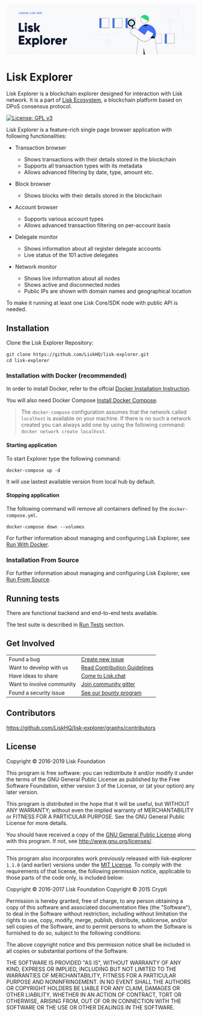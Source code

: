 ![Logo](./docs/assets/banner_explorer.png)

# Lisk Explorer

Lisk Explorer is a blockchain explorer designed for interaction with Lisk network. It is a part of [Lisk Ecosystem](https://lisk.io), a blockchain platform based on DPoS consensus protocol.

[![License: GPL v3](https://img.shields.io/badge/License-GPL%20v3-blue.svg)](http://www.gnu.org/licenses/gpl-3.0)

Lisk Explorer is a feature-rich single page browser application with following functionalities:

- Transaction browser
  - Shows transactions with their details stored in the blockchain
  - Supports all transaction types with its metadata
  - Allows advanced filtering by date, type, amount etc.

- Block browser
  - Shows blocks with their details stored in the blockchain

- Account browser
  - Supports various account types
  - Allows advanced transaction filtering on per-account basis

- Delegate monitor
  - Shows information about all register delegate accounts
  - Live status of the 101 active delegates

- Network monitor
  - Shows live information about all nodes
  - Shows active and disconnected nodes
  - Public IPs are shown with domain names and geographical location

To make it running at least one Lisk Core/SDK node with public API is needed.

## Installation

Clone the Lisk Explorer Repository:

```
git clone https://github.com/LiskHQ/lisk-explorer.git
cd lisk-explorer
```

### Installation with Docker (recommended)

In order to install Docker, refer to the offcial [Docker Installation Instruction](https://docs.docker.com/install/).

You will also need Docker Compose [Install Docker Compose](https://docs.docker.com/compose/install/).

> The `docker-compose` configuration assumes that the network called `localhost` is available on your machine. If there is no such a network created you can always add one by using the following command: `docker network create localhost`.

#### Starting application

To start Explorer type the following command:

```
docker-compose up -d
```

It will use lastest available version from local hub by default.

#### Stopping application

The following command will remove all containers defined by the `docker-compose.yml`.

```
docker-compose down --volumes
```

For further information about managing and configuring Lisk Explorer, see [Run With Docker](/docs/run_with_docker.md).

### Installation From Source

For further information about managing and configuring Lisk Explorer, see [Run From Source](/docs/run_from_source.md).

## Running tests

There are functional backend and end-to-end tests available.

The test suite is described in [Run Tests](/docs/run_tests.md) section.

## Get Involved

|                           |                                                                                                                                  |
| ------------------------- | -------------------------------------------------------------------------------------------------------------------------------- |
| Found a bug               | [Create new issue](https://github.com/LiskHQ/lisk-explorer/issues/new)                                                                    |
| Want to develop with us   | [Read Contribution Guidelines](https://github.com/LiskHQ/lisk-explorer/blob/development/docs/CONTRIBUTING.md)                                                                             |
| Have ideas to share       | [Come to Lisk.chat](http://lisk.chat)                                                                                            |
| Want to involve community | [Join community gitter](https://gitter.im/LiskHQ/lisk?utm_source=badge&utm_medium=badge&utm_campaign=pr-badge&utm_content=badge) |
| Found a security issue    | [See our bounty program](https://blog.lisk.io/announcing-lisk-bug-bounty-program-5895bdd46ed4)                                   |

## Contributors

https://github.com/LiskHQ/lisk-explorer/graphs/contributors

## License

Copyright © 2016-2019 Lisk Foundation

This program is free software: you can redistribute it and/or modify it under the terms of the GNU General Public License as published by the Free Software Foundation, either version 3 of the License, or (at your option) any later version.

This program is distributed in the hope that it will be useful, but WITHOUT ANY WARRANTY; without even the implied warranty of MERCHANTABILITY or FITNESS FOR A PARTICULAR PURPOSE. See the GNU General Public License for more details.

You should have received a copy of the [GNU General Public License](./LICENSE) along with this program.  If not, see <http://www.gnu.org/licenses/>.

***

This program also incorporates work previously released with lisk-explorer `1.1.0` (and earlier) versions under the [MIT License](https://opensource.org/licenses/MIT). To comply with the requirements of that license, the following permission notice, applicable to those parts of the code only, is included below:

Copyright © 2016-2017 Lisk Foundation
Copyright © 2015 Crypti

Permission is hereby granted, free of charge, to any person obtaining a copy of this software and associated documentation files (the "Software"), to deal in the Software without restriction, including without limitation the rights to use, copy, modify, merge, publish, distribute, sublicense, and/or sell copies of the Software, and to permit persons to whom the Software is furnished to do so, subject to the following conditions:

The above copyright notice and this permission notice shall be included in all copies or substantial portions of the Software.

THE SOFTWARE IS PROVIDED "AS IS", WITHOUT WARRANTY OF ANY KIND, EXPRESS OR IMPLIED, INCLUDING BUT NOT LIMITED TO THE WARRANTIES OF MERCHANTABILITY, FITNESS FOR A PARTICULAR PURPOSE AND NONINFRINGEMENT. IN NO EVENT SHALL THE AUTHORS OR COPYRIGHT HOLDERS BE LIABLE FOR ANY CLAIM, DAMAGES OR OTHER LIABILITY, WHETHER IN AN ACTION OF CONTRACT, TORT OR OTHERWISE, ARISING FROM, OUT OF OR IN CONNECTION WITH THE SOFTWARE OR THE USE OR OTHER DEALINGS IN THE SOFTWARE.

